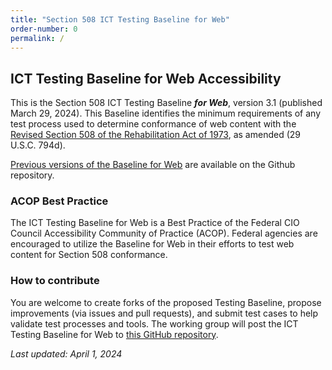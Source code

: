 ```yaml
---
title: "Section 508 ICT Testing Baseline for Web"
order-number: 0
permalink: /
---
```

## ICT Testing Baseline for Web Accessibility

This is the Section 508 ICT Testing Baseline ***for Web***, version 3.1 (published March 29, 2024). This Baseline identifies the minimum requirements of any test process used to determine conformance of web content with the [Revised Section 508 of the Rehabilitation Act of 1973](https://www.access-board.gov/ict), as amended (29 U.S.C. 794d).

[Previous versions of the Baseline for Web](https://github.com/atbcb/ICTTestingBaseline/releases) are available on the Github repository.

### ACOP Best Practice
The ICT Testing Baseline for Web is a Best Practice of the Federal CIO Council Accessibility Community of Practice (ACOP). Federal agencies are encouraged to utilize the Baseline for Web in their efforts to test web content for Section 508 conformance.

### How to contribute
You are welcome to create forks of the proposed Testing Baseline, propose improvements (via issues and pull requests), and submit test cases to help validate test processes and tools. The working group will post the ICT Testing Baseline for Web to [this GitHub repository](https://github.com/atbcb/ICTTestingBaseline).  



*Last updated: April 1, 2024*
